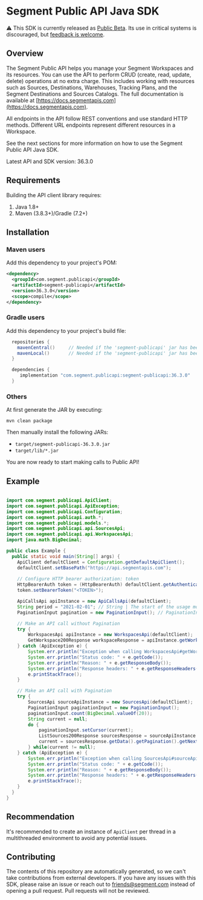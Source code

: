 # Segment Public API Java SDK

:warning: This SDK is currently released as [Public Beta](https://segment.com/legal/first-access-beta-preview/). Its use in critical systems is discouraged, but [feedback is welcome](#contributing).

## Overview

The Segment Public API helps you manage your Segment Workspaces and its resources. You can use the API to perform CRUD (create, read, update, delete) operations at no extra charge. This includes working with resources such as Sources, Destinations, Warehouses, Tracking Plans, and the Segment Destinations and Sources Catalogs. The full documentation is available at [https://docs.segmentapis.com](https://docs.segmentapis.com).

All endpoints in the API follow REST conventions and use standard HTTP methods. Different URL endpoints represent different resources in a Workspace.

See the next sections for more information on how to use the Segment Public API Java SDK.

Latest API and SDK version: 36.3.0

## Requirements

Building the API client library requires:
1. Java 1.8+
2. Maven (3.8.3+)/Gradle (7.2+)

## Installation

### Maven users

Add this dependency to your project's POM:

```xml
<dependency>
  <groupId>com.segment.publicapi</groupId>
  <artifactId>segment-publicapi</artifactId>
  <version>36.3.0</version>
  <scope>compile</scope>
</dependency>
```

### Gradle users

Add this dependency to your project's build file:

```groovy
  repositories {
    mavenCentral()     // Needed if the 'segment-publicapi' jar has been published to maven central.
    mavenLocal()       // Needed if the 'segment-publicapi' jar has been published to the local maven repo.
  }

  dependencies {
     implementation "com.segment.publicapi:segment-publicapi:36.3.0"
  }
```

### Others

At first generate the JAR by executing:

```shell
mvn clean package
```

Then manually install the following JARs:

* `target/segment-publicapi-36.3.0.jar`
* `target/lib/*.jar`

You are now ready to start making calls to Public API!

## Example

```java

import com.segment.publicapi.ApiClient;
import com.segment.publicapi.ApiException;
import com.segment.publicapi.Configuration;
import com.segment.publicapi.auth.*;
import com.segment.publicapi.models.*;
import com.segment.publicapi.api.SourcesApi;
import com.segment.publicapi.api.WorkspacesApi;
import java.math.BigDecimal;

public class Example {
  public static void main(String[] args) {
    ApiClient defaultClient = Configuration.getDefaultApiClient();
    defaultClient.setBasePath("https://api.segmentapis.com");
    
    // Configure HTTP bearer authorization: token
    HttpBearerAuth token = (HttpBearerAuth) defaultClient.getAuthentication("token");
    token.setBearerToken("<TOKEN>");

    ApiCallsApi apiInstance = new ApiCallsApi(defaultClient);
    String period = "2021-02-01"; // String | The start of the usage month in the ISO-8601 format.  This parameter exists in v1.
    PaginationInput pagination = new PaginationInput(); // PaginationInput | Pagination input for per Source API calls counts.  This parameter exists in v1.

    // Make an API call without Pagination
    try {
        WorkspacesApi apiInstance = new WorkspacesApi(defaultClient);
        GetWorkspace200Response workspaceResponse = apiInstance.getWorkspace();
    } catch (ApiException e) {
        System.err.println("Exception when calling WorkspacesApi#getWorkspace");
        System.err.println("Status code: " + e.getCode());
        System.err.println("Reason: " + e.getResponseBody());
        System.err.println("Response headers: " + e.getResponseHeaders());
        e.printStackTrace();
    }

    // Make an API call with Pagination
    try {
        SourcesApi sourceApiInstance = new SourcesApi(defaultClient);
        PaginationInput paginationInput = new PaginationInput();
        paginationInput.count(BigDecimal.valueOf(20));
        String current = null;
        do {
            paginationInput.setCursor(current);
            ListSources200Response sourcesResponse = sourceApiInstance.listSources(paginationInput);
            current = sourcesResponse.getData().getPagination().getNext();
        } while(current != null);
    } catch (ApiException e) {
        System.err.println("Exception when calling SourcesApi#sourceApiInstance");
        System.err.println("Status code: " + e.getCode());
        System.err.println("Reason: " + e.getResponseBody());
        System.err.println("Response headers: " + e.getResponseHeaders());
        e.printStackTrace();
    }
  }
}

```

## Recommendation

It's recommended to create an instance of `ApiClient` per thread in a multithreaded environment to avoid any potential issues.

## Contributing

The contents of this repository are automatically generated, so we can't take contributions from external developers. If you have any issues with this SDK, please raise an issue or reach out to friends@segment.com instead of opening a pull request. Pull requests will not be reviewed.
